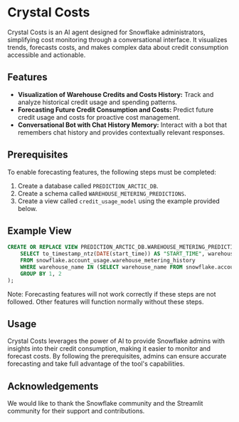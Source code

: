 # Crystal Costs

Crystal Costs is an AI agent designed for Snowflake administrators, simplifying cost monitoring through a conversational interface. It visualizes trends, forecasts costs, and makes complex data about credit consumption accessible and actionable.

## Features

- <strong>Visualization of Warehouse Credits and Costs History:</strong> Track and analyze historical credit usage and spending patterns.
- <strong>Forecasting Future Credit Consumption and Costs:</strong> Predict future credit usage and costs for proactive cost management.
- <strong>Conversational Bot with Chat History Memory:</strong> Interact with a bot that remembers chat history and provides contextually relevant responses.

## Prerequisites

To enable forecasting features, the following steps must be completed:

1. Create a database called `PREDICTION_ARCTIC_DB`.
2. Create a schema called `WAREHOUSE_METERING_PREDICTIONS`.
3. Create a view called `credit_usage_model` using the example provided below.

## Example View

```sql
CREATE OR REPLACE VIEW PREDICTION_ARCTIC_DB.WAREHOUSE_METERING_PREDICTIONS.credit_usage_model AS (
    SELECT to_timestamp_ntz(DATE(start_time)) AS "START_TIME", warehouse_name, SUM(credits_used) AS "CREDITS_USED"
    FROM snowflake.account_usage.warehouse_metering_history
    WHERE warehouse_name IN (SELECT warehouse_name FROM snowflake.account_usage.warehouse_metering_history WHERE DATE(start_time) >= CURRENT_DATE - 180 GROUP BY 1 HAVING COUNT(DISTINCT(DATE(start_time))) >= 30)
    GROUP BY 1, 2
);
```

Note: Forecasting features will not work correctly if these steps are not followed. Other features will function normally without these steps.

## Usage

Crystal Costs leverages the power of AI to provide Snowflake admins with insights into their credit consumption, making it easier to monitor and forecast costs. By following the prerequisites, admins can ensure accurate forecasting and take full advantage of the tool's capabilities.

## Acknowledgements

We would like to thank the Snowflake community and the Streamlit community for their support and contributions.